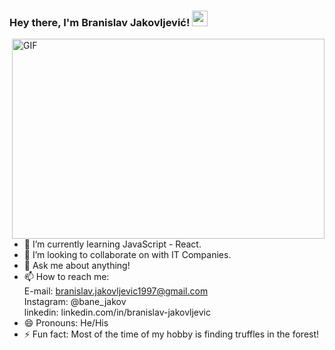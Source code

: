 ### Hey there, I'm Branislav Jakovljević! <img src="https://media.giphy.com/media/hvRJCLFzcasrR4ia7z/giphy.gif" width="25px">

<img align="right" alt="GIF" src="https://github.com/abhisheknaiidu/abhisheknaiidu/blob/master/code.gif?raw=true" width="500" height="320" />

- 🌱 I’m currently learning JavaScript - React.
- 👯 I’m looking to collaborate on with IT Companies.
- 💬 Ask me about anything!
- 📫 How to reach me: <br>
      E-mail: branislav.jakovljevic1997@gmail.com <br>
      Instagram: @bane_jakov <br>
      linkedin: linkedin.com/in/branislav-jakovljevic <br>
- 😄 Pronouns: He/His
- ⚡ Fun fact: Most of the time of my hobby is finding truffles in the forest!

